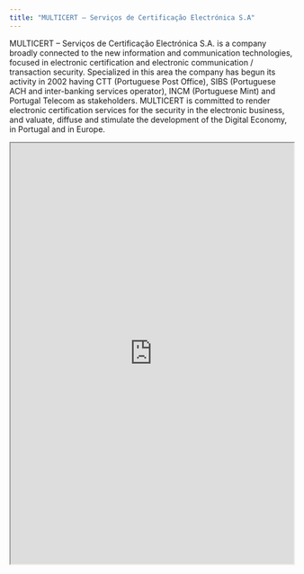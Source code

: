 ```yaml
---
title: "MULTICERT – Serviços de Certificação Electrónica S.A"
---
```


MULTICERT – Serviços de Certificação Electrónica S.A. is a company broadly connected to the new information and communication technologies, focused in electronic certification and electronic communication / transaction security. Specialized in this area the company has begun its activity in 2002 having CTT (Portuguese Post Office), SIBS (Portuguese ACH and inter-banking services operator), INCM (Portuguese Mint) and Portugal Telecom as stakeholders. MULTICERT is committed to render electronic certification services for the security in the electronic business, and valuate, diffuse and stimulate the development of the Digital Economy, in Portugal and in Europe.

<iframe height="750" width="100%" src="https://ewelton.github.io/ktest/wiki.html#MULTICERT%20%E2%80%93%20Servi%C3%A7os%20de%20Certifica%C3%A7%C3%A3o%20Electr%C3%B3nica%20S.A"></iframe>
